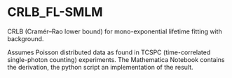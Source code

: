 # CRLB_FL-SMLM
CRLB (Cramér–Rao lower bound) for mono-exponential lifetime fitting with background.

Assumes Poisson distributed data as found in TCSPC (time-correlated single-photon counting) experiments.
The Mathematica Notebook contains the derivation, the python script an implementation of the result.

